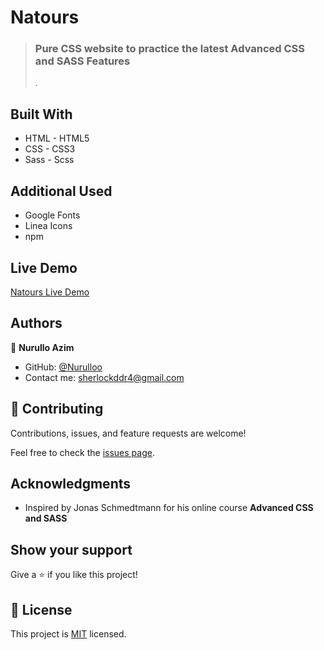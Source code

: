# Natours

> ### Pure CSS website to practice the latest **Advanced CSS and SASS Features**
>
> .

## Built With

- HTML - HTML5
- CSS - CSS3
- Sass - Scss

## Additional Used

- Google Fonts
- Linea Icons
- npm

## Live Demo

[Natours Live Demo](https://nurulloo.github.io/natours_portfolio/)

## Authors

👤 **Nurullo Azim**

- GitHub: [@Nurulloo](https://github.com/Nurulloo)
- Contact me: [sherlockddr4@gmail.com](sherlockddr4@gmail.com)

## 🤝 Contributing

Contributions, issues, and feature requests are welcome!

Feel free to check the [issues page](../../issues/).

## Acknowledgments

- Inspired by Jonas Schmedtmann for his online course **Advanced CSS and SASS**

## Show your support

Give a ⭐️ if you like this project!

## 📝 License

This project is [MIT](./MIT.md) licensed.
